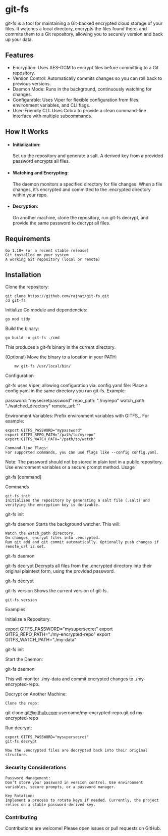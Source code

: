 # git-fs

git-fs is a tool for maintaining a Git-backed encrypted cloud storage of your files. It watches a local directory, encrypts the files found there, and commits them to a Git repository, allowing you to securely version and back up your data.

## Features
* Encryption: Uses AES-GCM to encrypt files before committing to a Git repository.
* Version Control: Automatically commits changes so you can roll back to previous versions.
* Daemon Mode: Runs in the background, continuously watching for changes.
* Configurable: Uses Viper for flexible configuration from files, environment variables, and CLI flags.
* User-Friendly CLI: Uses Cobra to provide a clean command-line interface with multiple subcommands.

## How It Works

* #### Initialization:
    Set up the repository and generate a salt. A derived key from a provided password encrypts all files.

* #### Watching and Encrypting:
    The daemon monitors a specified directory for file changes. When a file changes, it’s encrypted and committed to the .encrypted directory within your repo.

* #### Decryption:
    On another machine, clone the repository, run git-fs decrypt, and provide the same password to decrypt all files.

## Requirements

    Go 1.18+ (or a recent stable release)
    Git installed on your system
    A working Git repository (local or remote)

## Installation

Clone the repository:

```
git clone https://github.com/rajnat/git-fs.git
cd git-fs
```
Initialize Go module and dependencies:
```
go mod tidy
```
Build the binary:
```
go build -o git-fs ./cmd
```
This produces a git-fs binary in the current directory.

(Optional) Move the binary to a location in your PATH:
```
    mv git-fs /usr/local/bin/
```
Configuration

git-fs uses Viper, allowing configuration via:    config.yaml file:
    Place a config.yaml in the same directory you run git-fs. Example:

password: "mysecretpassword"
repo_path: "./myrepo"
watch_path: "./watched_directory"
remote_url: "<path to git repo to store encrypted files>"

Environment Variables:
Prefix environment variables with GITFS_. For example:

    export GITFS_PASSWORD="mypassword"
    export GITFS_REPO_PATH="/path/to/myrepo"
    export GITFS_WATCH_PATH="/path/to/watch"

    Command-line Flags:
    For supported commands, you can use flags like --config config.yaml.

Note: The password should not be stored in plain text in a public repository. Use environment variables or a secure prompt method.
Usage

git-fs [command]

Commands

    git-fs init
    Initializes the repository by generating a salt file (.salt) and verifying the encryption key is derivable.

git-fs init

git-fs daemon
Starts the background watcher. This will:

    Watch the watch_path directory.
    On changes, encrypt files into .encrypted.
    Run git add and git commit automatically. Optionally push changes if remote_url is set.

git-fs daemon

git-fs decrypt
Decrypts all files from the .encrypted directory into their original plaintext form, using the provided password.

git-fs decrypt

git-fs version
Shows the current version of git-fs.

    git-fs version

Examples

Initialize a Repository:

export GITFS_PASSWORD="mysupersecret"
export GITFS_REPO_PATH="./my-encrypted-repo"
export GITFS_WATCH_PATH="./my-data"

git-fs init

Start the Daemon:

git-fs daemon

This will monitor ./my-data and commit encrypted changes to ./my-encrypted-repo.

Decrypt on Another Machine:

    Clone the repo:

git clone git@github.com:username/my-encrypted-repo.git
cd my-encrypted-repo

Run decrypt:

    export GITFS_PASSWORD="mysupersecret"
    git-fs decrypt

    Now the .encrypted files are decrypted back into their original structure.

### Security Considerations

    Password Management:
    Don’t store your password in version control. Use environment variables, secure prompts, or a password manager.

    Key Rotation:
    Implement a process to rotate keys if needed. Currently, the project relies on a stable password-derived key.

### Contributing

Contributions are welcome! Please open issues or pull requests on GitHub.